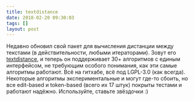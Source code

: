 ```yaml
---
title: textdistance
date: 2018-02-20 09:30:03
tags: []
layout: post
---
```


Недавно обновил свой пакет для вычисления дистанции между текстами (в действительности, любыми итераторами). Зовут его [textdistance](https://github.com/orsinium/textdistance), и теперь он поддерживает 30+ алгоритмов с единым интерфейсом, не требующим особого понимания, как эти самые алгоритмы работают. Всё на гитхабе, всё под LGPL-3.0 (как всегда). Некоторые алгоритмы экспериментальные и могут где-то сбоить, но все edit-based и token-based (всего их 17 штук) покрыты тестами и работают надёжно. Используйте, ставьте звёздочки :)
